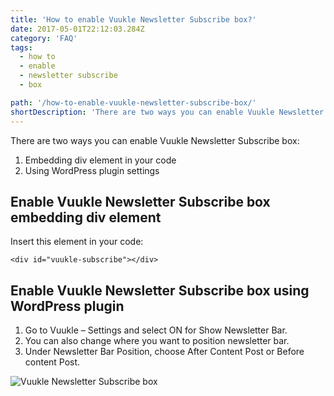 ```yaml
---
title: 'How to enable Vuukle Newsletter Subscribe box?'
date: 2017-05-01T22:12:03.284Z
category: 'FAQ'
tags:
  - how to
  - enable
  - newsletter subscribe
  - box

path: '/how-to-enable-vuukle-newsletter-subscribe-box/'
shortDescription: 'There are two ways you can enable Vuukle Newsletter Subscribe box'
---
```


There are two ways you can enable Vuukle Newsletter Subscribe box:

1. Embedding div element in your code
2. Using WordPress plugin settings

## Enable Vuukle Newsletter Subscribe box embedding div element

Insert this element in your code:

`<div id="vuukle-subscribe"></div>`

## Enable Vuukle Newsletter Subscribe box using WordPress plugin

1. Go to Vuukle – Settings and select ON for Show Newsletter Bar.
2. You can also change where you want to position newsletter bar.
3. Under Newsletter Bar Position, choose After Content Post or Before content Post.

![Vuukle Newsletter Subscribe box](/img/how-to-enable-vuukle-newsletter-subscribe-box-img-1.png)
